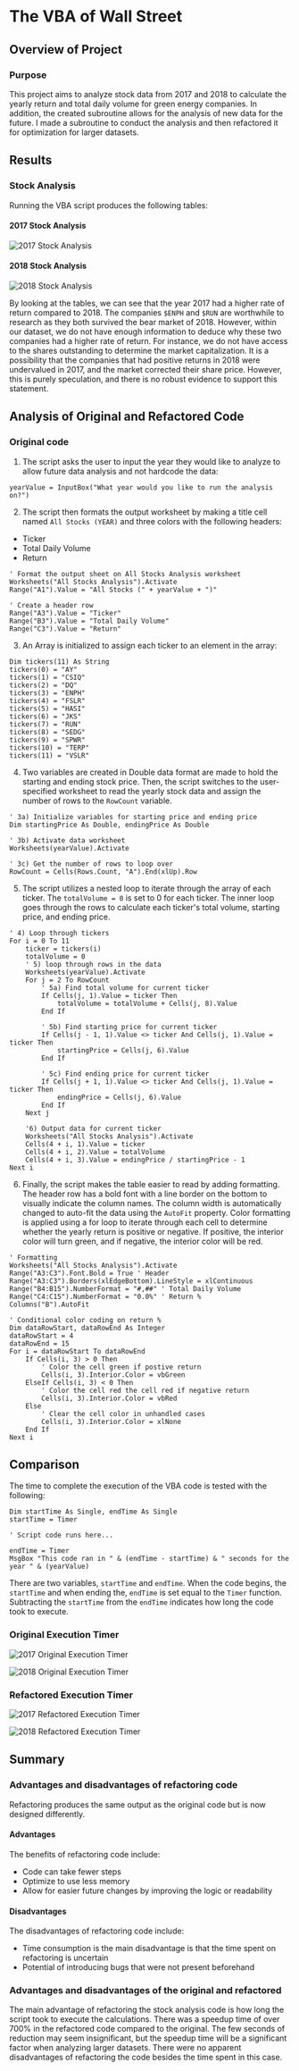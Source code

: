 # The VBA of Wall Street

## Overview of Project

### Purpose

This project aims to analyze stock data from 2017 and 2018 to calculate the yearly return and total daily volume for green energy companies. In addition, the created subroutine allows for the analysis of new data for the future. I made a subroutine to conduct the analysis and then refactored it for optimization for larger datasets.

## Results

### Stock Analysis

Running the VBA script produces the following tables:

#### 2017 Stock Analysis
 ![2017 Stock Analysis](Resources/VBA_Challenge_2017_Results.png)

#### 2018 Stock Analysis
 ![2018 Stock Analysis](Resources/VBA_Challenge_2018_Results.png)

By looking at the tables, we can see that the year 2017 had a higher rate of return compared to 2018. The companies `$ENPH` and `$RUN` are worthwhile to research as they both survived the bear market of 2018. However, within our dataset, we do not have enough information to deduce why these two companies had a higher rate of return. For instance, we do not have access to the shares outstanding to determine the market capitalization. It is a possibility that the companies that had positive returns in 2018 were undervalued in 2017, and the market corrected their share price. However, this is purely speculation, and there is no robust evidence to support this statement.


## Analysis of Original and Refactored Code

### Original code

1. The script asks the user to input the year they would like to analyze to allow future data analysis and not hardcode the data:

```vba
yearValue = InputBox("What year would you like to run the analysis on?")
```

2. The script then formats the output worksheet by making a title cell named `All Stocks (YEAR)` and three colors with the following headers:
- Ticker
- Total Daily Volume
- Return

```vba
' Format the output sheet on All Stocks Analysis worksheet
Worksheets("All Stocks Analysis").Activate
Range("A1").Value = "All Stocks (" + yearValue + ")"

' Create a header row
Range("A3").Value = "Ticker"
Range("B3").Value = "Total Daily Volume"
Range("C3").Value = "Return"
```

3. An Array is initialized to assign each ticker to an element in the array:

```vba
Dim tickers(11) As String
tickers(0) = "AY"
tickers(1) = "CSIQ"
tickers(2) = "DQ"
tickers(3) = "ENPH"
tickers(4) = "FSLR"
tickers(5) = "HASI"
tickers(6) = "JKS"
tickers(7) = "RUN"
tickers(8) = "SEDG"
tickers(9) = "SPWR"
tickers(10) = "TERP"
tickers(11) = "VSLR"
```

4. Two variables are created in Double data format are made to hold the starting and ending stock price. Then, the script switches to the user-specified worksheet to read the yearly stock data and assign the number of rows to the `RowCount` variable.

```vba
' 3a) Initialize variables for starting price and ending price
Dim startingPrice As Double, endingPrice As Double

' 3b) Activate data worksheet
Worksheets(yearValue).Activate

' 3c) Get the number of rows to loop over
RowCount = Cells(Rows.Count, "A").End(xlUp).Row
```

5. The script utilizes a nested loop to iterate through the array of each ticker. The `totalVolume = 0` is set to 0 for each ticker. The inner loop goes through the rows to calculate each ticker's total volume, starting price, and ending price.

```vba
' 4) Loop through tickers
For i = 0 To 11
    ticker = tickers(i)
    totalVolume = 0
    ' 5) loop through rows in the data
    Worksheets(yearValue).Activate
    For j = 2 To RowCount
        ' 5a) Find total volume for current ticker
        If Cells(j, 1).Value = ticker Then
            totalVolume = totalVolume + Cells(j, 8).Value
        End If

        ' 5b) Find starting price for current ticker
        If Cells(j - 1, 1).Value <> ticker And Cells(j, 1).Value = ticker Then
            startingPrice = Cells(j, 6).Value
        End If

        ' 5c) Find ending price for current ticker
        If Cells(j + 1, 1).Value <> ticker And Cells(j, 1).Value = ticker Then
            endingPrice = Cells(j, 6).Value
        End If
    Next j

    '6) Output data for current ticker
    Worksheets("All Stocks Analysis").Activate
    Cells(4 + i, 1).Value = ticker
    Cells(4 + i, 2).Value = totalVolume
    Cells(4 + i, 3).Value = endingPrice / startingPrice - 1
Next i
```

6. Finally, the script makes the table easier to read by adding formatting. The header row has a bold font with a line border on the bottom to visually indicate the column names. The column width is automatically changed to auto-fit the data using the `AutoFit` property. Color formatting is applied using a for loop to iterate through each cell to determine whether the yearly return is positive or negative. If positive, the interior color will turn green, and if negative, the interior color will be red.

```vba
' Formatting
Worksheets("All Stocks Analysis").Activate
Range("A3:C3").Font.Bold = True ' Header
Range("A3:C3").Borders(xlEdgeBottom).LineStyle = xlContinuous
Range("B4:B15").NumberFormat = "#,##" ' Total Daily Volume
Range("C4:C15").NumberFormat = "0.0%" ' Return %
Columns("B").AutoFit

' Conditional color coding on return %
Dim dataRowStart, dataRowEnd As Integer
dataRowStart = 4
dataRowEnd = 15
For i = dataRowStart To dataRowEnd
    If Cells(i, 3) > 0 Then
        ' Color the cell green if postive return
        Cells(i, 3).Interior.Color = vbGreen
    ElseIf Cells(i, 3) < 0 Then
        ' Color the cell red the cell red if negative return
        Cells(i, 3).Interior.Color = vbRed
    Else
        ' Clear the cell color in unhandled cases
        Cells(i, 3).Interior.Color = xlNone
    End If
Next i
```

## Comparison

The time to complete the execution of the VBA code is tested with the following:

```vba
Dim startTime As Single, endTime As Single
startTime = Timer

' Script code runs here...

endTime = Timer
MsgBox "This code ran in " & (endTime - startTime) & " seconds for the year " & (yearValue)
```

There are two variables, `startTime` and `endTime`. When the code begins, the `startTime` and when ending the, `endTime` is set equal to the `Timer` function. Subtracting the `startTime` from the `endTime` indicates how long the code took to execute.


### Original Execution Timer

 ![2017 Original Execution Timer](Resources/VBA_Challenge_Original_Time_2017.png)

 ![2018 Original Execution Timer](Resources/VBA_Challenge_Original_Time_2018.png)

### Refactored Execution Timer

![2017 Refactored Execution Timer](Resources/VBA_Challenge_Refactored_2017.png)

![2018 Refactored Execution Timer](Resources/VBA_Challenge_Refactored_2018.png)

## Summary

### Advantages and disadvantages of refactoring code

Refactoring produces the same output as the original code but is now designed differently.

#### Advantages

The benefits of refactoring code include:

* Code can take fewer steps
* Optimize to use less memory
* Allow for easier future changes by improving the logic or readability

#### Disadvantages

The disadvantages of refactoring code include:

* Time consumption is the main disadvantage is that the time spent on refactoring is uncertain
* Potential of introducing bugs that were not present beforehand

### Advantages and disadvantages of the original and refactored

The main advantage of refactoring the stock analysis code is how long the script took to execute the calculations. There was a speedup time of over 700% in the refactored code compared to the original. The few seconds of reduction may seem insignificant, but the speedup time will be a significant factor when analyzing larger datasets. There were no apparent disadvantages of refactoring the code besides the time spent in this case.
